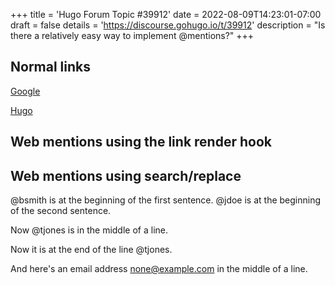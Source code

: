 +++
title = 'Hugo Forum Topic #39912'
date = 2022-08-09T14:23:01-07:00
draft = false
details = 'https://discourse.gohugo.io/t/39912'
description = "Is there a relatively easy way to implement @mentions?"
+++

## Normal links

[Google](https://google.com)

[Hugo](https://gohugo.io "Hugo rocks!")

## Web mentions using the link render hook

[](@bsmith)

[](@jdoe)

[](@tjones)

## Web mentions using search/replace

@bsmith is at the beginning of the first sentence. @jdoe is at the beginning of the second sentence.

Now @tjones is in the middle of a line.

Now it is at the end of the line @tjones.

And here's an email address none@example.com in the middle of a line.
